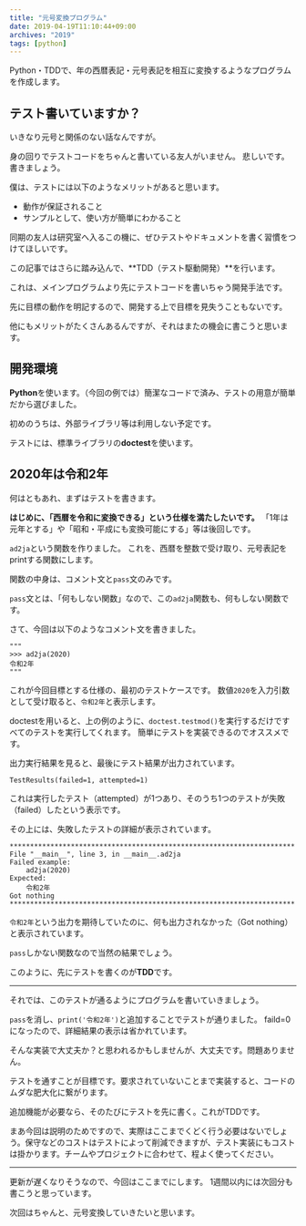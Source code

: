 ```yaml
---
title: "元号変換プログラム"
date: 2019-04-19T11:10:44+09:00
archives: "2019"
tags: [python]
---
```

Python・TDDで、年の西暦表記・元号表記を相互に変換するようなプログラムを作成します。
<!--more-->
## テスト書いていますか？
いきなり元号と関係のない話なんですが。

身の回りでテストコードをちゃんと書いている友人がいません。
悲しいです。書きましょう。

僕は、テストには以下のようなメリットがあると思います。

* 動作が保証されること
* サンプルとして、使い方が簡単にわかること

同期の友人は研究室へ入るこの機に、ぜひテストやドキュメントを書く習慣をつけてほしいです。

この記事ではさらに踏み込んで、**TDD（テスト駆動開発）**を行います。

これは、メインプログラムより先にテストコードを書いちゃう開発手法です。

先に目標の動作を明記するので、開発する上で目標を見失うこともないです。

他にもメリットがたくさんあるんですが、それはまたの機会に書こうと思います。

## 開発環境
**Python**を使います。（今回の例では）簡潔なコードで済み、テストの用意が簡単だから選びました。

初めのうちは、外部ライブラリ等は利用しない予定です。

テストには、標準ライブラリの**doctest**を使います。

## 2020年は令和2年
何はともあれ、まずはテストを書きます。

**はじめに、「西暦を令和に変換できる」という仕様を満たしたいです。**
「1年は元年とする」や「昭和・平成にも変換可能にする」等は後回しです。

<script src="https://gist.github.com/Hee-San/9a9ddc82851182e2d2f712e0d4429d6a/627b1e9ebe4d50f2f64223171b8150cf2f64a50a.js"></script>

``ad2ja``という関数を作りました。
これを、西暦を整数で受け取り、元号表記をprintする関数にします。

関数の中身は、コメント文と``pass``文のみです。

``pass``文とは、「何もしない関数」なので、この``ad2ja``関数も、何もしない関数です。


さて、今回は以下のようなコメント文を書きました。

```
"""
>>> ad2ja(2020)
令和2年
"""
```

これが今回目標とする仕様の、最初のテストケースです。
数値``2020``を入力引数として受け取ると、``令和2年``と表示します。

doctestを用いると、上の例のように、``doctest.testmod()``を実行するだけですべてのテストを実行してくれます。
簡単にテストを実装できるのでオススメです。


出力実行結果を見ると、最後にテスト結果が出力されています。
```
TestResults(failed=1, attempted=1)
```
これは実行したテスト（attempted）が1つあり、そのうち1つのテストが失敗（failed）したという表示です。

その上には、失敗したテストの詳細が表示されています。

```
**********************************************************************
File "__main__", line 3, in __main__.ad2ja
Failed example:
    ad2ja(2020)
Expected:
    令和2年
Got nothing
**********************************************************************
```
``令和2年``という出力を期待していたのに、何も出力されなかった（Got nothing）と表示されています。

``pass``しかない関数なので当然の結果でしょう。

このように、先にテストを書くのが**TDD**です。

---

それでは、このテストが通るようにプログラムを書いていきましょう。

<script src="https://gist.github.com/Hee-San/9a9ddc82851182e2d2f712e0d4429d6a/8b7997180771ea821a482907dc26558b3a703960.js"></script>

``pass``を消し、``print('令和2年')``と追加することでテストが通りました。
faild=0になったので、詳細結果の表示は省かれています。

そんな実装で大丈夫か？と思われるかもしませんが、大丈夫です。問題ありません。

テストを通すことが目標です。要求されていないことまで実装すると、コードのムダな肥大化に繋がります。

追加機能が必要なら、そのたびにテストを先に書く。これがTDDです。

まあ今回は説明のためですので、実際はここまでくどく行う必要はないでしょう。保守などのコストはテストによって削減できますが、テスト実装にもコストは掛かります。チームやプロジェクトに合わせて、程よく使ってください。

---

更新が遅くなりそうなので、今回はここまでにします。
1週間以内には次回分も書こうと思っています。

次回はちゃんと、元号変換していきたいと思います。

